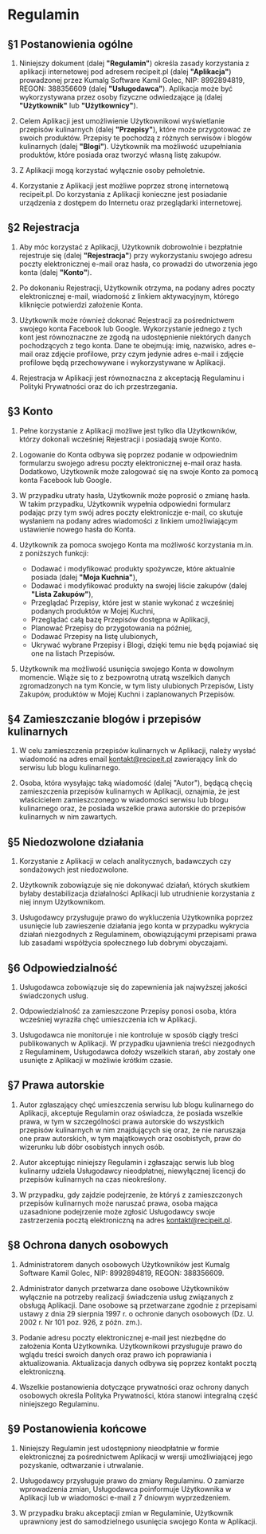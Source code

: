 # Regulamin

## §1 Postanowienia ogólne

1. Niniejszy dokument (dalej **"Regulamin"**) określa zasady korzystania z aplikacji internetowej pod adresem recipeit.pl (dalej **"Aplikacja"**) prowadzonej przez Kumalg Software Kamil Golec, NIP: 8992894819, REGON: 388356609 (dalej **"Usługodawca"**). Aplikacja może być wykorzystywana przez osoby fizyczne odwiedzające ją (dalej **"Użytkownik"** lub **"Użytkownicy"**).

1. Celem Aplikacji jest umożliwienie Użytkownikowi wyświetlanie przepisów kulinarnych (dalej **"Przepisy"**), które może przygotować ze swoich produktów. Przepisy te pochodzą z różnych serwisów i blogów kulinarnych (dalej **"Blogi"**). Użytkownik ma możliwość uzupełniania produktów, które posiada oraz tworzyć własną listę zakupów.

1. Z Aplikacji mogą korzystać wyłącznie osoby pełnoletnie.

1. Korzystanie z Aplikacji jest możliwe poprzez stronę internetową recipeit.pl. Do korzystania z Aplikacji konieczne jest posiadanie urządzenia z dostępem do Internetu oraz przeglądarki internetowej.

## §2 Rejestracja

1. Aby móc korzystać z Aplikacji, Użytkownik dobrowolnie i bezpłatnie rejestruje się (dalej **"Rejestracja"**) przy wykorzystaniu swojego adresu poczty elektronicznej e-mail oraz hasła, co prowadzi do utworzenia jego konta (dalej **"Konto"**).

1. Po dokonaniu Rejestracji, Użytkownik otrzyma, na podany adres poczty elektronicznej e-mail, wiadomość z linkiem aktywacyjnym, którego kliknięcie potwierdzi założenie Konta.

1. Użytkownik może również dokonać Rejestracji za pośrednictwem swojego konta Facebook lub Google. Wykorzystanie jednego z tych kont jest równoznaczne ze zgodą na udostępnienie niektórych danych pochodzących z tego konta. Dane te obejmują: imię, nazwisko, adres e-mail oraz zdjęcie profilowe, przy czym jedynie adres e-mail i zdjęcie profilowe będą przechowywane i wykorzystywane w Aplikacji.

1. Rejestracja w Aplikacji jest równoznaczna z akceptacją Regulaminu i Polityki Prywatności oraz do ich przestrzegania.

## §3 Konto

1. Pełne korzystanie z Aplikacji możliwe jest tylko dla Użytkowników, którzy dokonali wcześniej Rejestracji i posiadają swoje Konto.

1. Logowanie do Konta odbywa się poprzez podanie w odpowiednim formularzu swojego adresu poczty elektronicznej e-mail oraz hasła. Dodatkowo, Użytkownik może zalogować się na swoje Konto za pomocą konta Facebook lub Google.

1. W przypadku utraty hasła, Użytkownik może poprosić o zmianę hasła. W takim przypadku, Użytkownik wypełnia odpowiedni formularz podając przy tym swój adres poczty elektroniczje e-mail, co skutuje wysłaniem na podany adres wiadomości z linkiem umożliwiającym ustawienie nowego hasła do Konta.

1. Użytkownik za pomoca swojego Konta ma możliwość korzystania m.in. z poniższych funkcji:

   - Dodawać i modyfikować produkty spożywcze, które aktualnie posiada (dalej **"Moja Kuchnia"**),
   - Dodawać i modyfikować produkty na swojej liście zakupów (dalej **"Lista Zakupów"**),
   - Przeglądać Przepisy, które jest w stanie wykonać z wcześniej podanych produktów w Mojej Kuchni,
   - Przeglądać całą bazę Przepisów dostępna w Aplikacji,
   - Planować Przepisy do przygotowania na później,
   - Dodawać Przepisy na listę ulubionych,
   - Ukrywać wybrane Przepisy i Blogi, dzięki temu nie będą pojawiać się one na listach Przepisów.

1. Użytkownik ma możliwość usunięcia swojego Konta w dowolnym momencie. Wiąże się to z bezpowrotną utratą wszelkich danych zgromadzonych na tym Koncie, w tym listy ulubionych Przepisów, Listy Zakupów, produktów w Mojej Kuchni i zaplanowanych Przepisów.

## §4 Zamieszczanie blogów i przepisów kulinarnych

1. W celu zamieszczenia przepisów kulinarnych w Aplikacji, należy wysłać wiadomość na adres email kontakt@recipeit.pl zawierający link do serwisu lub blogu kulinarnego.

1. Osoba, która wysyłając taką wiadomość (dalej "Autor"), będącą chęcią zamieszczenia przepisów kulinarnych w Aplikacji, oznajmia, że jest właścicielem zamieszczonego w wiadomości serwisu lub blogu kulinarnego oraz, że posiada wszelkie prawa autorskie do przepisów kulinarnych w nim zawartych.

## §5 Niedozwolone działania

1. Korzystanie z Aplikacji w celach analitycznych, badawczych czy sondażowych jest niedozwolone.

1. Użytkownik zobowiązuje się nie dokonywać działań, których skutkiem byłaby destabilizacja działalności Aplikacji lub utrudnienie korzystania z niej innym Użytkownikom.

1. Usługodawcy przysługuje prawo do wykluczenia Użytkownika poprzez usunięcie lub zawieszenie działania jego konta w przypadku wykrycia działań niezgodnych z Regulaminem, obowiązującymi przepisami prawa lub zasadami współżycia społecznego lub dobrymi obyczajami.

## §6 Odpowiedzialność

1. Usługodawca zobowiązuje się do zapewnienia jak najwyższej jakości świadczonych usług.

1. Odpowiedzialność za zamieszczone Przepisy ponosi osoba, która wcześniej wyraziła chęć umieszczenia ich w Aplikacji.

1. Usługodawca nie monitoruje i nie kontroluje w sposób ciągły treści publikowanych w Aplikacji. W przypadku ujawnienia treści niezgodnych z Regulaminem, Usługodawca dołoży wszelkich starań, aby zostały one usunięte z Aplikacji w możliwie krótkim czasie.

## §7 Prawa autorskie

1. Autor zgłaszający chęć umieszczenia serwisu lub blogu kulinarnego do Aplikacji, akceptuje Regulamin oraz oświadcza, że posiada wszelkie prawa, w tym w szczególności prawa autorskie do wszystkich przepisów kulinarnych w nim znajdujących się oraz, że nie naruszaja one praw autorskich, w tym majątkowych oraz osobistych, praw do wizerunku lub dóbr osobistych innych osób.

1. Autor akceptując niniejszy Regulamin i zgłaszając serwis lub blog kulinarny udziela Usługodawcy nieodpłatnej, niewyłącznej licencji do przepisów kulinarnych na czas nieokreślony.

1. W przypadku, gdy zajdzie podejrzenie, że któryś z zamieszczonych przepisów kulinarnych może naruszać prawa, osoba mająca uzasadnione podejrzenie może zgłosić Usługodawcy swoje zastrzerzenia pocztą elektroniczną na adres kontakt@recipeit.pl.

## §8 Ochrona danych osobowych

1. Administratorem danych osobowych Użytkowników jest Kumalg Software Kamil Golec, NIP: 8992894819, REGON: 388356609.

1. Administrator danych przetwarza dane osobowe Użytkowników wyłącznie na potrzeby realizacji świadczenia usług związanych z obsługą Aplikacji. Dane osobowe są przetwarzane zgodnie z przepisami ustawy z dnia 29 sierpnia 1997 r. o ochronie danych osobowych (Dz. U. 2002 r. Nr 101 poz. 926, z późn. zm.).

1. Podanie adresu poczty elektronicznej e-mail jest niezbędne do założenia Konta Użytkownika. Użytkownikowi przysługuje prawo do wglądu treści swoich danych oraz prawo ich poprawiania i aktualizowania. Aktualizacja danych odbywa się poprzez kontakt pocztą elektroniczną.

1. Wszelkie postanowienia dotyczące prywatności oraz ochrony danych osobowych określa Polityka Prywatności, która stanowi integralną część niniejszego Regulaminu.

## §9 Postanowienia końcowe

1. Niniejszy Regulamin jest udostępniony nieodpłatnie w formie elektronicznej za pośrednictwem Aplikacji w wersji umożliwiającej jego pozyskanie, odtwarzanie i utrwalanie.

1. Usługodawcy przysługuje prawo do zmiany Regulaminu. O zamiarze wprowadzenia zmian, Usługodawca poinformuje Użytkownika w Aplikacji lub w wiadomości e-mail z 7 dniowym wyprzedzeniem.

1. W przypadku braku akceptacji zmian w Regulaminie, Użytkownik uprawniony jest do samodzielnego usunięcia swojego Konta w Aplikacji.

<!-- 1. Osoby niepełnoletnie lub nieposiadające pełnej zdolności do czynności prawnych mogą korzystać z Aplikacji wyłącznie za zgodą oraz pod nadzorem rodziców lub opiekunów prawnych. -->
